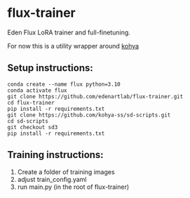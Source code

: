 # flux-trainer
Eden Flux LoRA trainer and full-finetuning.

For now this is a utility wrapper around [kohya](https://github.com/kohya-ss/sd-scripts/tree/sd3)

## Setup instructions:
```
conda create --name flux python=3.10
conda activate flux
git clone https://github.com/edenartlab/flux-trainer.git
cd flux-trainer
pip install -r requirements.txt
git clone https://github.com/kohya-ss/sd-scripts.git
cd sd-scripts
git checkout sd3
pip install -r requirements.txt
```

## Training instructions:
1. Create a folder of training images
2. adjust train_config.yaml
3. run main.py (in the root of flux-trainer)
